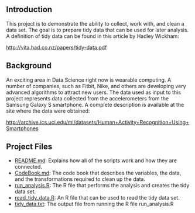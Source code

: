 Introduction
------------

This project is to demonstrate the ability to collect, work with, and clean a data set. The goal is to prepare tidy data that can be used for later analysis. A definition of tidy data can be found in this article by Hadley Wickham:

http://vita.had.co.nz/papers/tidy-data.pdf

Background
----------
An exciting area in Data Science right now is wearable computing. A number of companies, such as Fitbit, Nike, and others are developing very advanced algorithms to attract new users. The data used as input to this project represents data collected from the accelerometers from the Samsung Galaxy S smartphone. A complete description is available at the site where the data were obtained:

http://archive.ics.uci.edu/ml/datasets/Human+Activity+Recognition+Using+Smartphones

Project Files
-------------
* [README.md](/README.md): Explains how all of the scripts work and how they are connected.
* [CodeBook.md](/CodeBook.md): The code book that describes the variables, the data, and the transformations required to clean up the data.
* [run_analysis.R](/run_analysis.R): The R file that performs the analysis and creates the tidy data set.
* [read_tidy_data.R](/read_tidy_data.R): An R file that can be used to read the tidy data set.
* [tidy_data.txt](/tidy_data.txt): The output file from running the R file run_analysis.R
